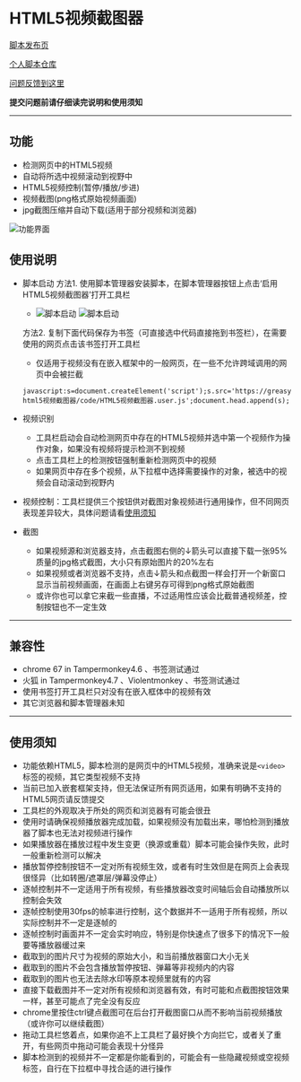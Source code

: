 HTML5视频截图器
=========================

[脚本发布页](https://greasyfork.org/zh-CN/scripts/370819)

[个人脚本仓库](https://github.com/indefined/UserScripts)

[问题反馈到这里](https://github.com/indefined/UserScripts/issues)

**提交问题前请仔细读完说明和使用须知**

-------------------------
## 功能

- 检测网页中的HTML5视频
- 自动将所选中视频滚动到视野中
- HTML5视频控制(暂停/播放/步进)
- 视频截图(png格式原始视频画面)
- jpg截图压缩并自动下载(适用于部分视频和浏览器)

![功能界面](https://greasyfork.org/system/screenshots/screenshots/000/011/874/original/HTML5VideoCapture.capture.jpg)

## 使用说明
- 脚本启动
  方法1. 使用脚本管理器安装脚本，在脚本管理器按钮上点击‘启用HTML5视频截图器’打开工具栏
    - ![脚本启动](https://greasyfork.org/system/screenshots/screenshots/000/011/875/original/HTML5VideoCapture.TM.jpg) ![脚本启动](https://greasyfork.org/system/screenshots/screenshots/000/011/876/original/HTML5VideoCapture.VM.jpg)

  方法2. 复制下面代码保存为书签（可直接选中代码直接拖到书签栏），在需要使用的网页点击该书签打开工具栏
    - 仅适用于视频没有在嵌入框架中的一般网页，在一些不允许跨域调用的网页中会被拦截

  ```
  javascript:s=document.createElement('script');s.src='https://greasyfork.org/scripts/370819-html5视频截图器/code/HTML5视频截图器.user.js';document.head.append(s);
  ```

- 视频识别
  - 工具栏启动会自动检测网页中存在的HTML5视频并选中第一个视频作为操作对象，如果没有视频将提示检测不到视频
  - 点击工具栏上的检测按钮强制重新检测网页中的视频
  - 如果网页中存在多个视频，从下拉框中选择需要操作的对象，被选中的视频会自动滚动到视野内

- 视频控制：工具栏提供三个按钮供对截图对象视频进行通用操作，但不同网页表现差异较大，具体问题请看[使用须知](#使用须知)

- 截图
  - 如果视频源和浏览器支持，点击截图右侧的↓箭头可以直接下载一张95%质量的jpg格式截图，大小只有原始图片的20%左右
  - 如果视频或者浏览器不支持，点击↓箭头和点截图一样会打开一个新窗口显示当前视频画面，在画面上右键另存可得到png格式原始截图
  - 或许你也可以拿它来截一些直播，不过适用性应该会比截普通视频差，控制按钮也不一定生效

-------------------------
## 兼容性

- chrome 67 in Tampermonkey4.6 、书签测试通过
- 火狐 in Tampermonkey4.7 、Violentmonkey 、书签测试通过
- 使用书签打开工具栏只对没有在嵌入框体中的视频有效
- 其它浏览器和脚本管理器未知

-------------------------
## 使用须知

- 功能依赖HTML5，脚本检测的是网页中的HTML5视频，准确来说是`<video>`标签的视频，其它类型视频不支持
- 当前已加入嵌套框架支持，但无法保证所有网页适用，如果有明确不支持的HTML5网页请反馈提交
- 工具栏的外观取决于所处的网页和浏览器有可能会很丑
- 使用时请确保视频播放器完成加载，如果视频没有加载出来，哪怕检测到播放器了脚本也无法对视频进行操作
- 如果播放器在播放过程中发生变更（换源或重载）脚本可能会操作失败，此时一般重新检测可以解决
- 播放暂停控制按钮不一定对所有视频生效，或者有时生效但是在网页上会表现很怪异（比如转圈/遮罩层/弹幕没停止）
- 逐帧控制并不一定适用于所有视频，有些播放器改变时间轴后会自动播放所以控制会失效
- 逐帧控制使用30fps的帧率进行控制，这个数据并不一适用于所有视频，所以实际控制并不一定是逐帧的
- 逐帧控制时画面并不一定会实时响应，特别是你快速点了很多下的情况下一般要等播放器缓过来
- 截取到的图片尺寸为视频的原始大小，和当前播放器窗口大小无关
- 截取到的图片不会包含播放暂停按钮、弹幕等非视频内的内容
- 截取到的图片也无法去除水印等原本视频里就有的内容
- 直接下载截图并不一定对所有视频和浏览器有效，有时可能和点截图按钮效果一样，甚至可能点了完全没有反应
- chrome里按住ctrl键点截图可在后台打开截图窗口从而不影响当前视频播放（或许你可以继续截图）
- 拖动工具栏悠着点，如果你追不上工具栏了最好换个方向拦它，或者关了重开，有些网页中拖动可能会表现十分怪异
- 脚本检测到的视频并不一定都是你能看到的，可能会有一些隐藏视频或空视频标签，自行在下拉框中寻找合适的进行操作
